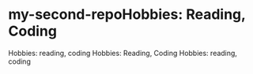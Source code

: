 # my-second-repoHobbies: Reading, Coding
Hobbies: reading, coding
Hobbies: Reading, Coding
Hobbies: reading, coding
